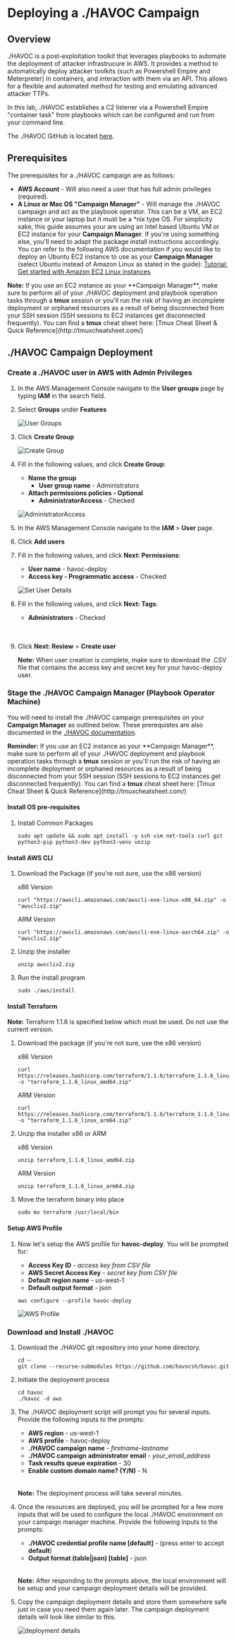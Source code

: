 # Deploying a ./HAVOC Campaign

## Overview

./HAVOC is a post-exploitation toolkit that leverages playbooks to automate the deployment of attacker infrastrucure in AWS.  It provides a method to automatically deploy attacker toolkits (such as Powershell Empire and Meterpreter) in containers, and interaction with them via an API.  This allows for a flexible and automated method for testing and emulating advanced attacker TTPs.

In this lab, ./HAVOC establishes a C2 listener via a Powershell Empire "container task" from playbooks which can be configured and run from your command line.

The ./HAVOC GitHub is located [here](https://github.com/havocsh).

## Prerequisites

The prerequisites for a ./HAVOC campaign are as follows:
-   **AWS Account** - Will also need a user that has full admin privileges (required).
-   **A Linux or Mac OS "Campaign Manager"** - Will manage the ./HAVOC campaign and act as the playbook operator. This can be a VM, an EC2 instance or your laptop but it must be a *nix type OS. For simplicity sake, this guide assumes your are using an Intel based Ubuntu VM or EC2 instance for your **Campaign Manager**. If you're using something else, you'll need to adapt the package install instructions accordingly. You can refer to the following AWS documentation if you would like to deploy an Ubuntu EC2 instance to use as your **Campaign Manager** (select Ubuntu instead of Amazon Linux as stated in the guide): [Tutorial: Get started with Amazon EC2 Linux instances](https://docs.aws.amazon.com/AWSEC2/latest/UserGuide/EC2_GetStarted.html)

<div class="alert alert-info">
    <strong>Note:</strong> If you use an EC2 instance as your **Campaign Manager**, make sure to perform all of your ./HAVOC deployment and playbook operation tasks through a <b>tmux</b> session or you'll run the risk of having an incomplete deployment or orphaned resources as a result of being disconnected from your SSH session (SSH sessions to EC2 instances get disconnected frequently). You can find a <b>tmux</b> cheat sheet here: [Tmux Cheat Sheet & Quick Reference](http://tmuxcheatsheet.com/)
</div>

##  ./HAVOC Campaign Deployment

###  Create a ./HAVOC user in AWS with Admin Privileges

1.  In the AWS Management Console navigate to the **User groups** page by typing **IAM** in the search field.

2.  Select **Groups** under **Features**

    ![User Groups](./images/user_groups.png)

3.  Click **Create Group**

    ![Create Group](./images/create_group.png)

4.  Fill in the following values, and click **Create Group**:

    - **Name the group**
        - **User group name** - Administrators
    - **Attach permissions policies - Optional**
        - **AdministratorAccess** - Checked

    ![AdministratorAccess](./images/AdministratorAccess.png)

5.  In the AWS Management Console navigate to the **IAM** > **User** page.

6.  Click **Add users**

7.  Fill in the following values, and click **Next: Permissions**:

    - **User name** - havoc-deploy
    - **Access key - Programmatic access** - Checked

    ![Set User Details](./images/set_user_details.png)

8.  Fill in the following values, and click **Next: Tags**: 
    
    -   **Administrators** - Checked
    <br>
    <br>

9.  Click **Next: Review** > **Create user**

    <div class="alert alert-info">
    	<strong>Note:</strong> When user creation is complete, make sure to download the .CSV file that contains the access key and secret key for your havoc-deploy user.
    </div>

###  Stage the ./HAVOC Campaign Manager (Playbook Operator Machine)

You will need to install the ./HAVOC campaign prerequisites on your **Campaign Manager** as outlined below. These prerequistes are also documented in the [./HAVOC documentation](https://havoc.readme.io/docs/installation#prerequisites).

<div class="alert alert-info">
    <strong>Reminder:</strong> If you use an EC2 instance as your **Campaign Manager**, make sure to perform all of your ./HAVOC deployment and playbook operation tasks through a <b>tmux</b> session or you'll run the risk of having an incomplete deployment or orphaned resources as a result of being disconnected from your SSH session (SSH sessions to EC2 instances get disconnected frequently). You can find a <b>tmux</b> cheat sheet here: [Tmux Cheat Sheet & Quick Reference](http://tmuxcheatsheet.com/)
</div>

#### Install OS pre-requisites

1.  Install Common Packages

    ```
    sudo apt update && sudo apt install -y ssh vim net-tools curl git python3-pip python3-dev python3-venv unzip
    ```

####  Install AWS CLI

1.  Download the Package (if you're not sure, use the x86 version)

    x86 Version

    ```
    curl "https://awscli.amazonaws.com/awscli-exe-linux-x86_64.zip" -o "awscliv2.zip"
    ```

    ARM Version

    ```
    curl "https://awscli.amazonaws.com/awscli-exe-linux-aarch64.zip" -o "awscliv2.zip"
    ```

2.  Unzip the installer

    ```
    unzip awscliv2.zip
    ```

3.  Run the install program

    ```
    sudo ./aws/install
    ```

####  Install Terraform

<div class="alert alert-info">
    <strong>Note:</strong> Terraform 1.1.6 is specified below which must be used.  Do not use the current version.
</div>


1.  Download the package (if you're not sure, use the x86 version)

    x86 Version

    ```
    curl https://releases.hashicorp.com/terraform/1.1.6/terraform_1.1.6_linux_amd64.zip -o "terraform_1.1.6_linux_amd64.zip"
    ```

    ARM Version

    ```
    curl https://releases.hashicorp.com/terraform/1.1.6/terraform_1.1.6_linux_arm64.zip -o "terraform_1.1.6_linux_arm64.zip"
    ```

2.  Unzip the installer x86 or ARM

    x86 Version

    ```
    unzip terraform_1.1.6_linux_amd64.zip
    ```

    ARM Version

    ```
    unzip terraform_1.1.6_linux_arm64.zip
    ```


3.  Move the terraform binary into place

    ```
    sudo mv terraform /usr/local/bin
    ```

####  Setup AWS Profile

1.  Now let's setup the AWS profile for **havoc-deploy**. You will be prompted for:

    - **Access Key ID** - *access key from CSV file*
    - **AWS Secret Access Key** - *secret key from CSV file*
    - **Default region name** - us-west-1
    - **Default output format** - json

    ```
    aws configure --profile havoc-deploy
    ```

    ![AWS Profile](./images/aws_profile.png)

###  Download and Install ./HAVOC

1.  Download the ./HAVOC git repository into your home directory.

    ```
    cd ~
    git clone --recurse-submodules https://github.com/havocsh/havoc.git
    ```

2.  Initiate the deployment process

    ```
    cd havoc
    ./havoc -d aws
    ```

3.  The ./HAVOC deployment script will prompt you for several inputs. Provide the following inputs to the prompts:

    - **AWS region** - us-west-1
    - **AWS profile** - havoc-deploy
    - **./HAVOC campaign name** - *firstname-lastname*
    - **./HAVOC campaign administrator email** - *your_email_address*
    - **Task results queue expiration** - 30
    - **Enable custom domain name? (Y/N)** - N
    <br>
    <br>
    <div class="alert alert-info">
        <strong>Note:</strong> The deployment process will take several minutes.
    </div>

4.  Once the resources are deployed, you will be prompted for a few more inputs that will be used to configure the local ./HAVOC environment on your campaign manager machine. Provide the following inputs to the prompts:

    - **./HAVOC credential profile name [default]** - (press enter to accept **default**)
    - **Output format (table|json) [table]** - json
    <br>
    <br>
    <div class="alert alert-info">
        <strong>Note:</strong> After responding to the prompts above, the local environment will be setup and your campaign deployment details will be provided.
    </div>

5.  Copy the campaign deployment details and store them somewhere safe just in case you need them again later. The campaign deployment details will look like similar to this.

    ![deployment details](./images/deployment_details.png)